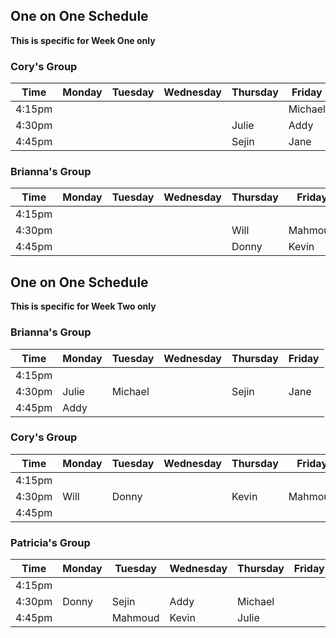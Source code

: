 
## One on One Schedule
**This is specific for Week One only**

### Cory's Group
Time  | Monday  | Tuesday  | Wednesday | Thursday | Friday     |
----  | ------- | -------  | --------- | -------- | --------   |
4:15pm  |       |          |           |          | Michael    |
4:30pm  |       |          |           | Julie    | Addy       |
4:45pm  |       |          |           | Sejin    | Jane       |


### Brianna's Group
Time  | Monday  | Tuesday  | Wednesday | Thursday  | Friday    |
----  | ------- | -------- | --------- | --------- | --------- |
4:15pm  |       |          |           |           |           |
4:30pm  |       |          |           | Will      | Mahmoud   |
4:45pm  |       |          |           | Donny     | Kevin     |


## One on One Schedule
**This is specific for Week Two only**

### Brianna's Group
Time  | Monday  | Tuesday  | Wednesday | Thursday | Friday     |
----  | ------- | -------  | --------- | -------- | --------   |
4:15pm  |       |          |           |          |            |
4:30pm  | Julie | Michael  |           |  Sejin   | Jane       |
4:45pm  | Addy  |          |           |          |            |


### Cory's Group
Time  | Monday  | Tuesday  | Wednesday | Thursday  | Friday    |
----  | ------- | -------- | --------- | --------- | --------- |
4:15pm  |       |          |           |           |           |
4:30pm  | Will  | Donny    |           | Kevin     | Mahmoud   |
4:45pm  |       |          |           |           |           |

### Patricia's Group
Time  | Monday  | Tuesday  | Wednesday | Thursday  | Friday    |
----  | ------- | -------- | --------- | --------- | --------- |
4:15pm  |       |          |           |           |           |
4:30pm  | Donny |  Sejin   |  Addy     | Michael   |           |
4:45pm  |       |  Mahmoud |  Kevin    | Julie     |           |

